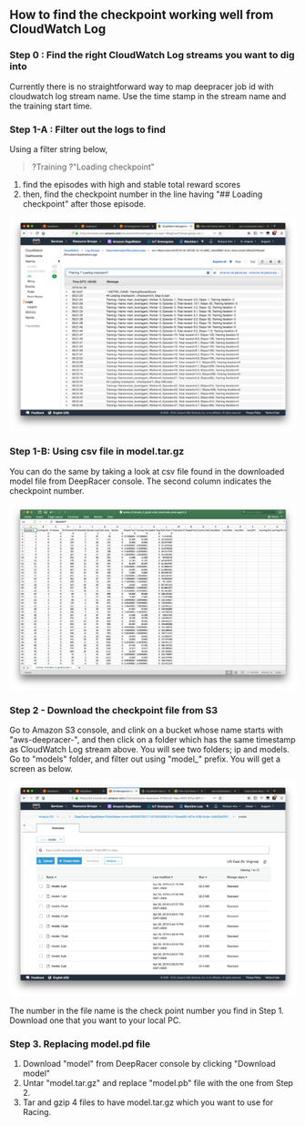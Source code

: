 ## How to find the checkpoint working well from CloudWatch Log

### Step 0 : Find the right CloudWatch Log streams you want to dig into

Currently there is no straightforward way to map deepracer job id with cloudwatch log stream name. Use the time stamp in the stream name and the training start time.

### Step 1-A : Filter out the logs to find 

Using a filter string below,

> ?Training ?"Loading checkpoint"

1. find the episodes with high and stable total reward scores
2. then, find the checkpoint number in the line having "## Loading checkpoint" after those episode.

![drl-cw-log](./images/drl-cw-log.png)

### Step 1-B: Using csv file in model.tar.gz 

You can do the same by taking a look at csv file found in the downloaded model file from DeepRacer console. The second column indicates the checkpoint number.

![drl-csv](./images/drl-csv.png)

### Step 2 - Download the checkpoint file from S3

Go to Amazon S3 console, and clink on a bucket whose name starts with "aws-deepracer-", and then click on a folder which has the same timestamp as CloudWatch Log stream above. You will see two folders; ip and models. Go to "models" folder, and filter out using "model_" prefix. You will get a screen as below.

![drl-s3-checkpoints](./images/drl-s3-checkpoints.png)

The number in the file name is the check point number you find in Step 1. Download one that you want to your local PC.

### Step 3. Replacing model.pd file

1. Download "model" from DeepRacer console by clicking "Download model"
2. Untar "model.tar.gz" and replace "model.pb" file with the one from Step 2. 
3. Tar and gzip 4 files to have model.tar.gz which you want to use for Racing.